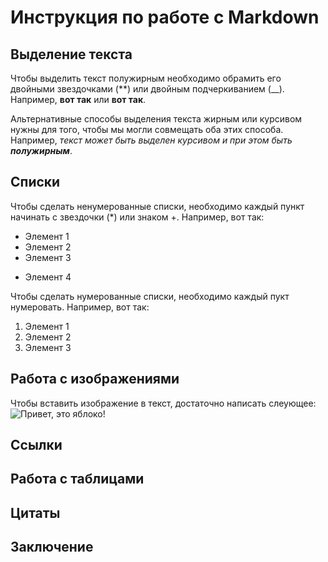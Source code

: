  # Инструкция по работе с Markdown

 ## Выделение текста

Чтобы выделить текст полужирным необходимо обрамить его двойными звездочками (**) или двойным подчеркиванием (__). Например, **вот так** или __вот так__.

Альтернативные способы выделения текста жирным или курсивом нужны для того, чтобы мы могли совмещать оба этих способа. Например, _текст может быть выделен курсивом и при этом быть **полужирным**_.

 ## Списки

 Чтобы сделать ненумерованные списки, необходимо каждый пункт начинать с звездочки (*) или знаком +. Например, вот так:
 * Элемент 1
* Элемент 2
* Элемент 3
+ Элемент 4

Чтобы сделать нумерованные списки, необходимо каждый пукт нумеровать. Например, вот так:
1. Элемент 1
2. Элемент 2
3. Элемент 3

 ## Работа с изображениями

Чтобы вставить изображение в текст, достаточно написать слеующее:
![Привет, это яблоко!](Apple.png)

 ## Ссылки

 ## Работа с таблицами

 ## Цитаты

 ## Заключение